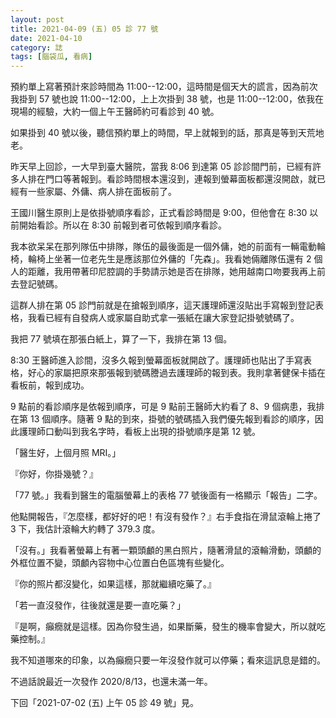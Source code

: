 ```yaml
---
layout: post
title: 2021-04-09 (五) 05 診 77 號
date: 2021-04-10
category: 誌
tags: [腦袋瓜, 看病]
---
```


預約單上寫著預計來診時間為 11:00--12:00，這時間是個天大的謊言，因為前次我掛到 57 號也說 11:00--12:00，上上次掛到 38 號，也是 11:00--12:00，依我在現場的經驗，大約一個上午王醫師約可看診到 40 號。

如果掛到 40 號以後，聽信預約單上的時間，早上就報到的話，那真是等到天荒地老。

<!--more-->

昨天早上回診，一大早到臺大醫院，當我 8:06 到達第 05 診診間門前，已經有許多人排在門口等著報到。看診時間根本還沒到，連報到螢幕面板都還沒開啟，就已經有一些家屬、外傭、病人排在面板前了。

王國川醫生原則上是依掛號順序看診，正式看診時間是 9:00，但他會在 8:30 以前開始看診。所以在 8:30 前報到者可依報到順序看診。

我本欲呆呆在那列隊伍中排隊，隊伍的最後面是一個外傭，她的前面有一輛電動輪椅，輪椅上坐著一位老先生是應該那位外傭的「先森」。我看她倆離隊伍還有 2 個人的距離，我用帶著印尼腔調的手勢請示她是否在排隊，她用越南口吻要我再上前去登記號碼。

這群人排在第 05 診門前就是在搶報到順序，這天護理師還沒貼出手寫報到登記表格，我看已經有自發病人或家屬自助式拿一張紙在讓大家登記掛號號碼了。

我把 77 號填在那張白紙上，算了一下，我排在第 13 個。

8:30 王醫師進入診間，沒多久報到螢幕面板就開啟了。護理師也貼出了手寫表格，好心的家屬把原來那張報到號碼謄過去護理師的報到表。我則拿著健保卡插在看板前，報到成功。

9 點前的看診順序是依報到順序，可是 9 點前王醫師大約看了 8、9 個病患，我排在第 13 個順序。隨著 9 點的到來，掛號的號碼插入我們優先報到看診的順序，因此護理師口動叫到我名字時，看板上出現的掛號順序是第 12 號。

「醫生好，上個月照 MRI。」

『你好，你掛幾號？』

「77 號。」我看到醫生的電腦螢幕上的表格 77 號後面有一格顯示「報告」二字。

他點開報告，『怎麼樣，都好好的吧！有沒有發作？』右手食指在滑鼠滾輪上捲了 3 下，我估計滾輪大約轉了 379.3 度。

「沒有。」我看著螢幕上有著一顆頭顱的黑白照片，隨著滑鼠的滾輪滑動，頭顱的外框位置不變，頭顱內容物中心位置白色區塊有些變化。

『你的照片都沒變化，如果這樣，那就繼續吃藥了。』

「若一直沒發作，往後就還是要一直吃藥？」

『是啊，癲癇就是這樣。因為你發生過，如果斷藥，發生的機率會變大，所以就吃藥控制。』

我不知道哪來的印象，以為癲癇只要一年沒發作就可以停藥；看來這訊息是錯的。

不過話說最近一次發作 2020/8/13，也還未滿一年。

下回「2021-07-02 (五) 上午 05 診 49 號」見。
